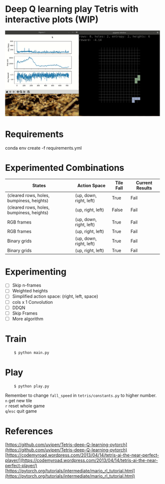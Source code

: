 # Deep Q learning play Tetris with interactive plots (WIP)

<p align="center">
    <img src="figures/record.gif" />
</p>

# Requirements
conda env create -f requirements.yml

# Experimented Combinations

| States      | Action Space | Tile Fall | Current Results |
| ----------- | -----------  | --------- | --------- |
| (cleared rows, holes, bumpiness, heights) | (up, down, right, left) | True | Fail |
| (cleared rows, holes, bumpiness, heights) | (up, right, left) | False | Fail |
| RGB frames   | (up, down, right, left) | True | Fail |
| RGB frames   | (up, right, left) | True | Fail |
| Binary grids   | (up, down, right, left) | True | Fail |
| Binary grids   | (up, right, left) | True | Fail |

# Experimenting

- [ ] Skip n-frames
- [ ] Weighted heights
- [ ] Simplified action space: (right, left, space)
- [ ] cols x 1 Convolution
- [ ] DDQN
- [ ] Skip Frames
- [ ] More algorithm

# Train
```bash
    $ python main.py
```

# Play
```bash
    $ python play.py
```
Remember to change `fall_speed` in `tetris/constants.py` to higher number.<br>
`n` get new tile<br>
`r` reset whole game<br>
`q`/`esc` quit game


# References
[https://github.com/uvipen/Tetris-deep-Q-learning-pytorch](https://github.com/uvipen/Tetris-deep-Q-learning-pytorch)<br>
[https://codemyroad.wordpress.com/2013/04/14/tetris-ai-the-near-perfect-player/](https://codemyroad.wordpress.com/2013/04/14/tetris-ai-the-near-perfect-player/)<br>
[https://pytorch.org/tutorials/intermediate/mario_rl_tutorial.html](https://pytorch.org/tutorials/intermediate/mario_rl_tutorial.html)<br>
